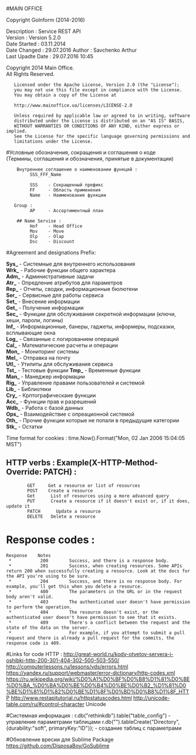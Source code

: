 #MAIN OFFICE

Copyright GoInform (2014-2016)		
 
Description        : Service REST API  
Version            : Version 5.2.0  
Date Started       : 03.11.2014  
Date Changed       : 29.07.2016 
Author             : Savchenko Arthur    
Last Upadte Date   : 29.07.2016 10:45 
 
Copyright 2014 Main Office.  
All Rights Reserved. 
  
       Licensed under the Apache License, Version 2.0 (the "License");
       you may not use this file except in compliance with the License.
       You may obtain a copy of the License at
 
       http://www.mainoffice.ua/licenses/LICENSE-2.0
 
       Unless required by applicable law or agreed to in writing, software
       distributed under the License is distributed on an "AS IS" BASIS,
       WITHOUT WARRANTIES OR CONDITIONS OF ANY KIND, either express or implied.
       See the License for the specific language governing permissions and
       limitations under the License.
 
#Условные обозначения, сокращения и соглашения о коде  
 (Термины, соглашения и обозначения, принятые в документации)
 
 		Внутреннее соглашение о наименовании функций :
 		     SSS_FFF_Name
 
 		     SSS    - Сокращенный префикс
 		     FF     - Область применения
 		     Name   - Наименование функции
 
       Group :
             AP     - Ассортиментный план
       
 		## Name Servise :
 		     Hof    - Head Office
 		     Mov    - Move
 		     Olp    - Olap
 		     Dsc    - Discount
 
#Agreement and designations Prefix:

**Sys_**  - Cистемные для внутреннего использования  
**Wrk_** - Рабочие функции общего характера   
**Adm_**  - Административные задачи   
**Atr_**  - Опредление атрибутов для параметров   
**Rep_**  - Отчеты, сводки, информационные бюлютени   
**Ser_**  - Сервисные для работы сервиса    
**Set_**  - Внесение информации    
**Get_**  - Получение информации    
**Sec_**  - Функции для обслуживания секретной информации (ключи, хеши, пароли, логины)    
**Inf_**  - Информационные, банеры, гаджеты, информеры, подсказки, всплывающие окна    
**Log_**  - Связанные с логированием операций    
**Cal_**  - Математические расчеты и операции    
**Mon_**  - Мониторинг системы    
**Mel_**  - Отправка на почту         
**Utl_**  - Утилиты для обслуживания сервиса    
**Tst_**  - Тестовые функции
**Tmp_**  - Временные функции      
**Man_**  - Манеджер информации      
**Rig_**  - Управление правами пользователей и системой      
**Lib_**  - Библиотеки      
**Cry_**  - Крптографическаие функции      
**Acc_**  - Функции прав и разрешений       
**Wdb_**  - Работа с базой данных       
**Ops_**  - Взаимодействие с опреационной системой       
**Oth_**  - Прочие функции которые не попали в предыдущие категории       
**Stk_**  - Остатки          
 
Time format for cookies : time.Now().Format("Mon, 02 Jan 2006 15:04:05 MST")
 
## HTTP verbs :  Example(X-HTTP-Method-Override: PATCH) :
            GET	    Get a resource or list of resources
            POST    Create a resource
            Get      List of resources using a more advanced query
            PUT      Create a resource if it doesn't exist or, if it does, update it
            PATCH	   Update a resource
            DELETE   Delete a resource
 
# Response codes :

    Response	Notes
     *           200	    Success, and there is a response body.
     *           201	    Success, when creating resources. Some APIs return 200 when successfully creating a resource. Look at the docs for the API you're using to be sure.
     *           204	    Success, and there is no response body. For example, you'll get this when you delete a resource.
     *           400	    The parameters in the URL or in the request body aren't valid.
     *           403	    The authenticated user doesn't have permission to perform the operation.
     *           404	    The resource doesn't exist, or the authenticated user doesn't have permission to see that it exists.
     *           409	    There's a conflict between the request and the state of the data on the server.
     *                      For example, if you attempt to submit a pull request and there is already a pull request for the commits, the response code is 409.
 
#Links for code HTTP :
            http://great-world.ru/kody-otvetov-servera-i-oshibki-http-200-301-404-302-500-503-550/ 
            http://computerlessons.ru/lessons/vds/errors.html 
            https://yandex.ru/support/webmaster/error-dictionary/http-codes.xml 
            https://ru.wikipedia.org/wiki/%D0%A1%D0%BF%D0%B8%D1%81%D0%BE%D0%BA_%D0%BA%D0%BE%D0%B4%D0%BE%D0%B2_%D1%81%D0%BE%D1%81%D1%82%D0%BE%D1%8F%D0%BD%D0%B8%D1%8F_HTTP 
            http://www.restapitutorial.ru/httpstatuscodes.html 
            http://unicode-table.com/ru/#control-character        Unicode 
 
#Cистемная информация :
           r.db("rethinkdb").table("table_config")                                          - управление параметрами таблицами
           r.db("").tableCreate("Directory", {durability:"soft", primaryKey:"ID"});         - создание таблиц с параметрами

#Обновление вресии для Sublime Package
            https://github.com/DisposaBoy/GoSublime
 
 
